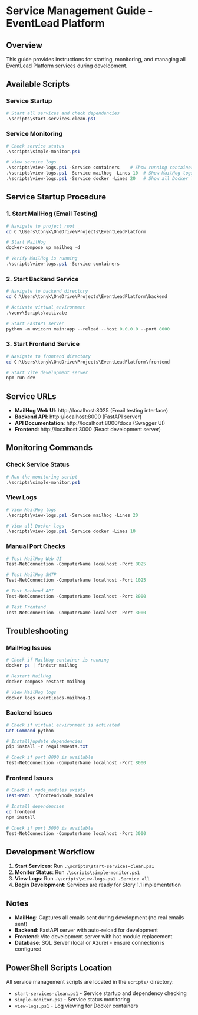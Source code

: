 # Service Management Guide - EventLead Platform

## Overview
This guide provides instructions for starting, monitoring, and managing all EventLead Platform services during development.

## Available Scripts

### Service Startup
```powershell
# Start all services and check dependencies
.\scripts\start-services-clean.ps1
```

### Service Monitoring
```powershell
# Check service status
.\scripts\simple-monitor.ps1

# View service logs
.\scripts\view-logs.ps1 -Service containers    # Show running containers
.\scripts\view-logs.ps1 -Service mailhog -Lines 10  # Show MailHog logs
.\scripts\view-logs.ps1 -Service docker -Lines 20   # Show all Docker logs
```

## Service Startup Procedure

### 1. Start MailHog (Email Testing)
```powershell
# Navigate to project root
cd C:\Users\tonyk\OneDrive\Projects\EventLeadPlatform

# Start MailHog
docker-compose up mailhog -d

# Verify MailHog is running
.\scripts\view-logs.ps1 -Service containers
```

### 2. Start Backend Service
```powershell
# Navigate to backend directory
cd C:\Users\tonyk\OneDrive\Projects\EventLeadPlatform\backend

# Activate virtual environment
.\venv\Scripts\activate

# Start FastAPI server
python -m uvicorn main:app --reload --host 0.0.0.0 --port 8000
```

### 3. Start Frontend Service
```powershell
# Navigate to frontend directory
cd C:\Users\tonyk\OneDrive\Projects\EventLeadPlatform\frontend

# Start Vite development server
npm run dev
```

## Service URLs

- **MailHog Web UI**: http://localhost:8025 (Email testing interface)
- **Backend API**: http://localhost:8000 (FastAPI server)
- **API Documentation**: http://localhost:8000/docs (Swagger UI)
- **Frontend**: http://localhost:3000 (React development server)

## Monitoring Commands

### Check Service Status
```powershell
# Run the monitoring script
.\scripts\simple-monitor.ps1
```

### View Logs
```powershell
# View MailHog logs
.\scripts\view-logs.ps1 -Service mailhog -Lines 20

# View all Docker logs
.\scripts\view-logs.ps1 -Service docker -Lines 10
```

### Manual Port Checks
```powershell
# Test MailHog Web UI
Test-NetConnection -ComputerName localhost -Port 8025

# Test MailHog SMTP
Test-NetConnection -ComputerName localhost -Port 1025

# Test Backend API
Test-NetConnection -ComputerName localhost -Port 8000

# Test Frontend
Test-NetConnection -ComputerName localhost -Port 3000
```

## Troubleshooting

### MailHog Issues
```powershell
# Check if MailHog container is running
docker ps | findstr mailhog

# Restart MailHog
docker-compose restart mailhog

# View MailHog logs
docker logs eventleads-mailhog-1
```

### Backend Issues
```powershell
# Check if virtual environment is activated
Get-Command python

# Install/update dependencies
pip install -r requirements.txt

# Check if port 8000 is available
Test-NetConnection -ComputerName localhost -Port 8000
```

### Frontend Issues
```powershell
# Check if node_modules exists
Test-Path .\frontend\node_modules

# Install dependencies
cd frontend
npm install

# Check if port 3000 is available
Test-NetConnection -ComputerName localhost -Port 3000
```

## Development Workflow

1. **Start Services**: Run `.\scripts\start-services-clean.ps1`
2. **Monitor Status**: Run `.\scripts\simple-monitor.ps1`
3. **View Logs**: Run `.\scripts\view-logs.ps1 -Service all`
4. **Begin Development**: Services are ready for Story 1.1 implementation

## Notes

- **MailHog**: Captures all emails sent during development (no real emails sent)
- **Backend**: FastAPI server with auto-reload for development
- **Frontend**: Vite development server with hot module replacement
- **Database**: SQL Server (local or Azure) - ensure connection is configured

## PowerShell Scripts Location
All service management scripts are located in the `scripts/` directory:
- `start-services-clean.ps1` - Service startup and dependency checking
- `simple-monitor.ps1` - Service status monitoring
- `view-logs.ps1` - Log viewing for Docker containers
